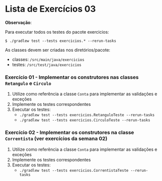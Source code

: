 # Lista de Exercícios 03
**Observação**: 

Para executar todos os testes do pacote exercicios: 

```
$ ./gradlew test --tests exercicios.* --rerun-tasks
```

As classes devem ser criadas nos diretórios/pacote:
 - classes: `/src/main/java/exercicios`
 - testes: `/src/test/java/exercicios`
 
### Exercício 01 - Implementar os construtores nas classes `Retangulo` e `Circulo` 
1. Utilize como referência a classe `Conta` para implementar as validações e exceções
1. Implemente os testes correspondentes
1. Executar os testes:
    - `./gradlew test --tests exercicios.RetanguloTeste --rerun-tasks`
    - `./gradlew test --tests exercicios.CirculoTeste --rerun-tasks`
 
### Exercício 02 - Implementar os construtores na classe `Correntista` (ver exercícios da semana 02)
1. Utilize como referência a classe `Conta` para implementar as validações e exceções
1. Implemente os testes correspondentes
1. Executar os testes:
    - `./gradlew test --tests exercicios.CorrentistaTeste --rerun-tasks`
